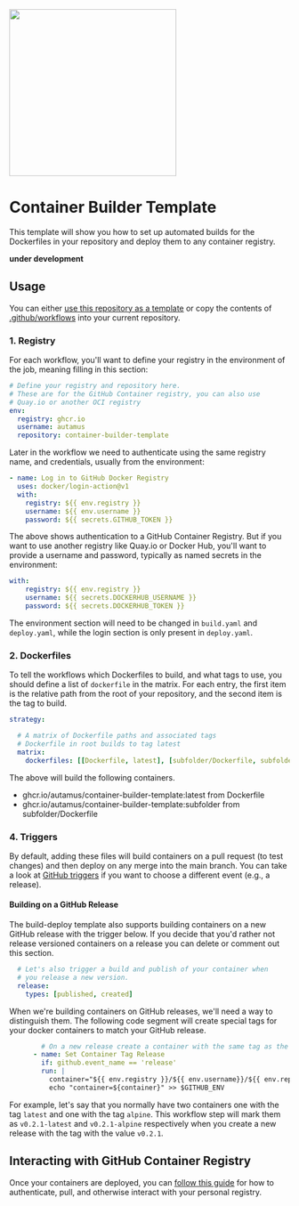 <img src="https://avatars.githubusercontent.com/u/73002963" width="300" height="300">

# Container Builder Template

This template will show you how to set up automated builds for the
Dockerfiles in your repository and deploy them to any container registry.

**under development**

## Usage

You can either [use this repository as a template](https://github.com/autamus/container-builder-template/template) 
or copy the contents of [.github/workflows](.github/workflows) into your current repository.

### 1. Registry

For each workflow, you'll want to define your registry in the environment of
the job, meaning filling in this section:

```yaml
# Define your registry and repository here.
# These are for the GitHub Container registry, you can also use
# Quay.io or another OCI registry
env:
  registry: ghcr.io
  username: autamus
  repository: container-builder-template     
```

Later in the workflow we need to authenticate using the same registry name,
and credentials, usually from the environment:

```yaml
- name: Log in to GitHub Docker Registry
  uses: docker/login-action@v1
  with:
    registry: ${{ env.registry }}
    username: ${{ env.username }}
    password: ${{ secrets.GITHUB_TOKEN }}
```

The above shows authentication to a GitHub Container Registry.
But if you want to use another registry like Quay.io or Docker Hub, you'll
want to provide a username and password, typically as named
secrets in the environment:

```yaml
with:
    registry: ${{ env.registry }}
    username: ${{ secrets.DOCKERHUB_USERNAME }}
    password: ${{ secrets.DOCKERHUB_TOKEN }}
```

The environment section will need to be changed in `build.yaml` and `deploy.yaml`,
while the login section is only present in `deploy.yaml`.


### 2. Dockerfiles

To tell the workflows which Dockerfiles to build, and what tags to use, you
should define a list of `dockerfile` in the matrix. For each entry, the first
item is the relative path from the root of your repository, and the second
item is the tag to build.


```yaml
strategy:

  # A matrix of Dockerfile paths and associated tags
  # Dockerfile in root builds to tag latest
  matrix:
    dockerfiles: [[Dockerfile, latest], [subfolder/Dockerfile, subfolder]]
```

The above will build the following containers.

 - ghcr.io/autamus/container-builder-template:latest from Dockerfile
 - ghcr.io/autamus/container-builder-template:subfolder from subfolder/Dockerfile


### 4. Triggers

By default, adding these files will build containers on a pull request (to test
changes) and then deploy on any merge into the main branch. You can take a look
at [GitHub triggers](https://docs.github.com/en/actions/reference/events-that-trigger-workflows) if 
you want to choose a different event (e.g., a release).

#### Building on a GitHub Release

The build-deploy template also supports building containers on a new GitHub release with the trigger below.
If you decide that you'd rather not release versioned containers on a release you can delete or comment out this section.
```yaml
  # Let's also trigger a build and publish of your container when 
  # you release a new version.
  release:
    types: [published, created]
```
When we're building containers on GitHub releases, we'll need a way to distinguish them.
The following code segment will create special tags for your docker containers to match your GitHub release.
```yaml
        # On a new release create a container with the same tag as the release.
      - name: Set Container Tag Release
        if: github.event_name == 'release'
        run: |
          container="${{ env.registry }}/${{ env.username}}/${{ env.repository }}:${GITHUB_REF##*/}-${{ matrix.dockerfile[1]}}"
          echo "container=${container}" >> $GITHUB_ENV
```
For example, let's say that you normally have two containers one with the tag `latest` and one with the tag `alpine`. This workflow step will mark them as `v0.2.1-latest` and `v0.2.1-alpine` respectively when you create a new release with the tag with the value `v0.2.1`.

## Interacting with GitHub Container Registry

Once your containers are deployed, you can [follow this guide](https://docs.github.com/en/packages/managing-github-packages-using-github-actions-workflows/publishing-and-installing-a-package-with-github-actions) for how
to authenticate, pull, and otherwise interact with your personal registry.
